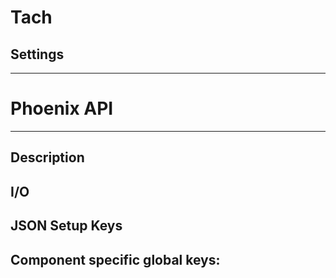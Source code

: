 # Tach
## Settings

___
# Phoenix API
___
## Description

## I/O

## JSON Setup Keys

Component specific global keys:
- 
